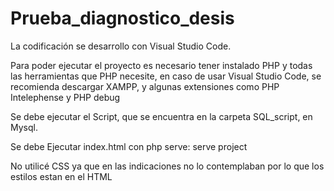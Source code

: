# Prueba_diagnostico_desis
La codificación se desarrollo con Visual Studio Code.

Para poder ejecutar el proyecto es necesario tener instalado PHP y todas las herramientas que PHP necesite, en caso de usar Visual Studio Code, se recomienda descargar XAMPP, y algunas extensiones como PHP Intelephense y PHP debug

Se debe ejecutar el Script, que se encuentra en la carpeta SQL_script, en Mysql.

Se debe Ejecutar index.html con php serve: serve project 

No utilicé CSS ya que en las indicaciones no lo contemplaban por lo que los estilos estan en el HTML

